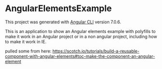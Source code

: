 # AngularElementsExample

This project was generated with [Angular CLI](https://github.com/angular/angular-cli) version 7.0.6.

This is an application to show an Angular elements example with polyfills to make it work in an Angular project or in a non angular project, including how to make it work in IE. 

pulled some from here: https://scotch.io/tutorials/build-a-reusable-component-with-angular-elements#toc-make-the-component-an-angular-element

